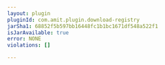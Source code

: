 ```yaml
---
layout: plugin
pluginId: com.amit.plugin.download-registry
jarSha1: 68852f5b597bb16448fc1b1bc1671df548a522f1
isJarAvailable: true
error: NONE
violations: []

---
```

